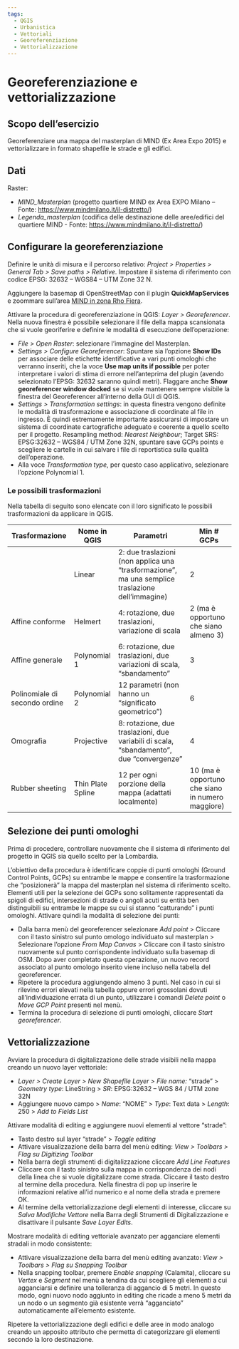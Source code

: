 ```yaml
---
tags:
  - QGIS
  - Urbanistica
  - Vettoriali
  - Georeferenziazione
  - Vettorializzazione
---
```


# Georeferenziazione e vettorializzazione

## Scopo dell’esercizio

Georeferenziare una mappa del masterplan di MIND (Ex Area Expo 2015) e vettorializzare in formato shapefile le strade e gli edifici.

## Dati

Raster:

* *MIND_Masterplan* (progetto quartiere MIND ex Area EXPO Milano – Fonte: https://www.mindmilano.it/il-distretto/)
* *Legenda_masterplan* (codifica delle destinazione delle aree/edifici del quartiere MIND - Fonte: https://www.mindmilano.it/il-distretto/)

## Configurare la georeferenziazione

Definire le unità di misura e il percorso relativo: *Project > Properties > General Tab > Save paths > Relative*. Impostare il sistema di riferimento con codice EPSG: 32632 – WGS84 – UTM Zone 32 N.

Aggiungere la basemap di OpenStreetMap con il plugin **QuickMapServices** e zoommare sull’area [MIND in zona Rho Fiera](https://www.openstreetmap.org/node/11285728979).

Attivare la procedura di georeferenziazione in QGIS: *Layer > Georeferencer*. Nella nuova finestra è possibile selezionare il file della mappa scansionata che si vuole georiferire e definire le modalità di esecuzione dell’operazione:

* *File > Open Raster*: selezionare l’immagine del Masterplan.
* *Settings > Configure Georeferencer*: Spuntare sia l’opzione **Show IDs** per associare delle etichette identificative a vari punti omologhi che verranno inseriti, che la voce **Use map units if possible** per poter interpretare i valori di stima di errore nell’anteprima del plugin (avendo selezionato l’EPSG: 32632 saranno quindi metri). Flaggare anche **Show georeferencer window docked** se si vuole mantenere sempre visibile la finestra del Georeferencer all’interno della GUI di QGIS.
*	*Settings > Transformation settings*: in questa finestra vengono definite le modalità di trasformazione e associazione di coordinate al file in ingresso. È quindi estremamente importante assicurarsi di impostare un sistema di coordinate cartografiche adeguato e coerente a quello scelto per il progetto. Resampling method: *Nearest Neighbour*; Target SRS: EPSG:32632 – WGS84 / UTM Zone 32N, spuntare save GCPs points e scegliere le cartelle in cui salvare i file di reportistica sulla qualità dell’operazione.
* Alla voce *Transformation type*, per questo caso applicativo, selezionare l’opzione Polynomial 1.

### Le possibili trasformazioni

Nella tabella di seguito sono elencate con il loro significato le possibili trasformazioni da applicare in QGIS.

| Trasformazione   | Nome in QGIS    | Parametri       | Min # GCPs |
| ------ | ----- | ------- | -----|
|  | Linear | 2: due traslazioni (non applica una “trasformazione”, ma una semplice traslazione dell’immagine) | 2 |
| Affine conforme | Helmert  | 4: rotazione, due traslazioni, variazione di scala | 2 (ma è opportuno che siano almeno 3) |
| Affine generale | Polynomial 1 | 6: rotazione, due traslazioni, due variazioni di scala, “sbandamento” | 3 |
| Polinomiale di secondo ordine | Polynomial 2 | 12 parametri (non hanno un “significato geometrico”) | 6 |
| Omografia | Projective | 8: rotazione, due traslazioni, due variabili di scala, “sbandamento”, due “convergenze” | 4 |
| Rubber sheeting | Thin Plate Spline | 12 per ogni porzione della mappa (adattati localmente) | 10 (ma è opportuno che siano in numero maggiore) |

## Selezione dei punti omologhi

Prima di procedere, controllare nuovamente che il sistema di riferimento del progetto in QGIS sia quello scelto per la Lombardia.

L’obiettivo della procedura è identificare coppie di punti omologhi (Ground Control Points, GCPs) su entrambe le mappe e consentire la trasformazione che “posizionerà” la mappa del masterplan nel sistema di riferimento scelto. Elementi utili per la selezione dei GCPs sono solitamente rappresentati da spigoli di edifici, intersezioni di strade o angoli acuti su entità ben distinguibili su entrambe le mappe su cui si stanno “catturando” i punti omologhi. Attivare quindi la modalità di selezione dei punti:

* Dalla barra menù del georeferencer selezionare *Add point* > Cliccare con il tasto sinistro sul punto omologo individuato sul masterplan > Selezionare l’opzione *From Map Canvas* > Cliccare con il tasto sinistro nuovamente sul punto corrispondente individuato sulla basemap di OSM. Dopo aver completato questa operazione, un nuovo record associato al punto omologo inserito viene incluso nella tabella del georeferencer.
* Ripetere la procedura aggiungendo almeno 3 punti. Nel caso in cui si rilevino errori elevati nella tabella oppure errori grossolani dovuti all’individuazione errata di un punto, utilizzare i comandi *Delete point* o *Move GCP Point* presenti nel menù.
* Termina la procedura di selezione di punti omologhi, cliccare *Start georeferencer*.

## Vettorializzazione

Avviare la procedura di digitalizzazione delle strade visibili nella mappa creando un nuovo layer vettoriale:
* *Layer > Create Layer > New Shapefile Layer > File name:* “strade” > *Geometry type*: LineString > *SR*: EPSG:32632 – WGS 84 / UTM zone 32N
* Aggiungere nuovo campo > *Name*: “NOME” > *Type*: Text data > *Length*: 250 > *Add to Fields List*

Attivare modalità di editing e aggiungere nuovi elementi al vettore “strade”:
* Tasto destro sul layer “strade” > *Toggle editing*
* Attivare visualizzazione della barra del menù editing: *View > Toolbars > Flag su Digitizing Toolbar*
* Nella barra degli strumenti di digitalizzazione cliccare *Add Line Features*
*	Cliccare con il tasto sinistro sulla mappa in corrispondenza dei nodi della linea che si vuole digitalizzare come strada. Cliccare il tasto destro al termine della procedura. Nella finestra di pop up inserire le informazioni relative all’id numerico e al nome della strada e premere OK.
*	Al termine della vettorializzazione degli elementi di interesse, cliccare su *Salva Modifiche Vettore* nella Barra degli Strumenti di Digitalizzazione e disattivare il pulsante *Save Layer Edits*.

Mostrare modalità di editing vettoriale avanzato per agganciare elementi stradali in modo consistente:

* Attivare visualizzazione della barra del menù editing avanzato: *View > Toolbars > Flag su Snapping Toolbar*
*	Nella snapping toolbar, premere *Enable snapping* (Calamita), cliccare su *Vertex* e *Segment* nel menù a tendina da cui scegliere gli elementi a cui agganciarsi e definire una tolleranza di aggancio di 5 metri. In questo modo, ogni nuovo nodo aggiunto in editing che ricade a meno 5 metri da un nodo o un segmento già esistente verrà “agganciato” automaticamente all’elemento esistente.

Ripetere la vettorializzazione degli edifici e delle aree in modo analogo creando un apposito attributo che permetta di categorizzare gli elementi secondo la loro destinazione.
